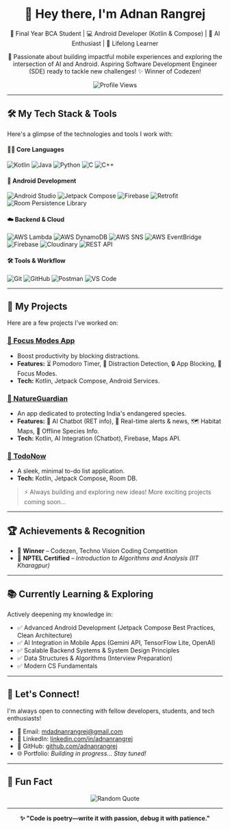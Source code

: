 <div align="center">

  <h1>👋 Hey there, I'm Adnan Rangrej</h1>

  <p>
    🚀 Final Year BCA Student | 💻 Android Developer (Kotlin & Compose) | 🤖 AI Enthusiast | 🌱 Lifelong Learner
  </p>

  <p>
    🎯 Passionate about building impactful mobile experiences and exploring the intersection of AI and Android. Aspiring Software Development Engineer (SDE) ready to tackle new challenges! ✨ Winner of Codezen!
  </p>

  <img src="https://komarev.com/ghpvc/?username=adnanrangrej&color=blue&style=flat-square" alt="Profile Views"/>

</div>

---

## 🛠️ My Tech Stack & Tools

Here's a glimpse of the technologies and tools I work with:

#### 🧑‍💻 Core Languages
<p>
  <img src="https://img.shields.io/badge/Kotlin-7F52FF?style=for-the-badge&logo=kotlin&logoColor=white" alt="Kotlin"/>
  <img src="https://img.shields.io/badge/Java-007396?style=for-the-badge&logo=java&logoColor=white" alt="Java"/>
  <img src="https://img.shields.io/badge/Python-3776AB?style=for-the-badge&logo=python&logoColor=white" alt="Python"/>
  <img src="https://img.shields.io/badge/C-00599C?style=for-the-badge&logo=c&logoColor=white" alt="C"/>
  <img src="https://img.shields.io/badge/C++-00599C?style=for-the-badge&logo=c%2B%2B&logoColor=white" alt="C++"/>
</p>

#### 📱 Android Development
<p>
  <img src="https://img.shields.io/badge/Android%20Studio-3DDC84?style=for-the-badge&logo=android-studio&logoColor=white" alt="Android Studio"/>
  <img src="https://img.shields.io/badge/Jetpack%20Compose-4285F4?style=for-the-badge&logo=jetpackcompose&logoColor=white" alt="Jetpack Compose"/>
  <img src="https://img.shields.io/badge/Firebase-FFCA28?style=for-the-badge&logo=firebase&logoColor=black" alt="Firebase"/>
  <img src="https://img.shields.io/badge/Retrofit-SQUARE?style=for-the-badge&logo=square&logoColor=white" alt="Retrofit"/> <img src="https://img.shields.io/badge/Room-007396?style=for-the-badge&logo=android&logoColor=white" alt="Room Persistence Library"/> </p>

#### ☁️ Backend & Cloud
<p>
  <img src="https://img.shields.io/badge/AWS%20Lambda-FF9900?style=for-the-badge&logo=amazon-aws&logoColor=white" alt="AWS Lambda"/>
  <img src="https://img.shields.io/badge/AWS%20DynamoDB-4053D6?style=for-the-badge&logo=amazon-dynamodb&logoColor=white" alt="AWS DynamoDB"/>
  <img src="https://img.shields.io/badge/AWS%20SNS-FF4F00?style=for-the-badge&logo=amazon-aws&logoColor=white" alt="AWS SNS"/>
  <img src="https://img.shields.io/badge/AWS%20EventBridge-FF9900?style=for-the-badge&logo=amazon-aws&logoColor=white" alt="AWS EventBridge"/>
  <img src="https://img.shields.io/badge/Firebase-FFCA28?style=for-the-badge&logo=firebase&logoColor=black" alt="Firebase"/>
  <img src="https://img.shields.io/badge/Cloudinary-3448C5?style=for-the-badge&logo=cloudinary&logoColor=white" alt="Cloudinary"/>
  <img src="https://img.shields.io/badge/REST%20API-0052CC?style=for-the-badge&logo=dependabot&logoColor=white" alt="REST API"/> </p>

#### 🛠️ Tools & Workflow
<p>
  <img src="https://img.shields.io/badge/Git-F05032?style=for-the-badge&logo=git&logoColor=white" alt="Git"/>
  <img src="https://img.shields.io/badge/GitHub-181717?style=for-the-badge&logo=github&logoColor=white" alt="GitHub"/>
  <img src="https://img.shields.io/badge/Postman-FF6C37?style=for-the-badge&logo=postman&logoColor=white" alt="Postman"/>
  <img src="https://img.shields.io/badge/VS%20Code-007ACC?style=for-the-badge&logo=visual-studio-code&logoColor=white" alt="VS Code"/>
</p>

---

## 🚀 My Projects

Here are a few projects I've worked on:

### [🚫 Focus Modes App](https://github.com/adnanrangrej/Focus-Modes-App)
* Boost productivity by blocking distractions.
* **Features:** ⏳ Pomodoro Timer, 📱 Distraction Detection, 🔒 App Blocking, 🌟 Focus Modes.
* **Tech:** Kotlin, Jetpack Compose, Android Services.

### [🌿 NatureGuardian](https://github.com/adnanrangrej/nature-guardian)
* An app dedicated to protecting India's endangered species.
* **Features:** 🤖 AI Chatbot (RET info), 📰 Real-time alerts & news, 🗺️ Habitat Maps, 🐾 Offline Species Info.
* **Tech:** Kotlin, AI Integration (Chatbot), Firebase, Maps API.

### [📝 TodoNow](https://github.com/adnanrangrej/todo-now)
* A sleek, minimal to-do list application.
* **Tech:** Kotlin, Jetpack Compose, Room DB.

> ⚡ Always building and exploring new ideas! More exciting projects coming soon...

---

## 🏆 Achievements & Recognition

* 🥇 **Winner** – Codezen, Techno Vision Coding Competition
* 📜 **NPTEL Certified** – *Introduction to Algorithms and Analysis (IIT Kharagpur)*

---

## 📚 Currently Learning & Exploring

Actively deepening my knowledge in:

* ✅ Advanced Android Development (Jetpack Compose Best Practices, Clean Architecture)
* ✅ AI Integration in Mobile Apps (Gemini API, TensorFlow Lite, OpenAI)
* ✅ Scalable Backend Systems & System Design Principles
* ✅ Data Structures & Algorithms (Interview Preparation)
* ✅ Modern CS Fundamentals

---

## 🔗 Let's Connect!

I'm always open to connecting with fellow developers, students, and tech enthusiasts!

* 📧 Email: [mdadnanrangrej@gmail.com](mailto:mdadnanrangrej@gmail.com)
* 💼 LinkedIn: [linkedin.com/in/adnanrangrej](https://www.linkedin.com/in/adnanrangrej/)
* 🐙 GitHub: [github.com/adnanrangrej](https://github.com/adnanrangrej)
* 🌐 Portfolio: *Building in progress... Stay tuned!*

---

## 🌟 Fun Fact
<p align="center">
  <img src="https://quotes-github-readme.vercel.app/api?type=horizontal&theme=tokyonight" alt="Random Quote"/>
</p>

---

<p align="center">
  <b>✨ "Code is poetry—write it with passion, debug it with patience."</b>
</p>
